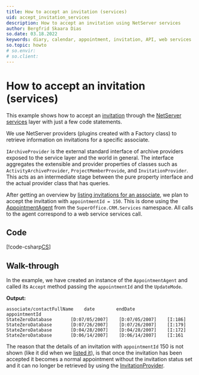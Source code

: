 ```yaml
---
title: How to accept an invitation (services)
uid: accept_invitation_services
description: How to accept an invitation using NetServer services
author: Bergfrid Skaara Dias
so.date: 03.18.2022
keywords: diary, calendar, appointment, invitation, API, web services
so.topic: howto
# so.envir:
# so.client:
---
```


# How to accept an invitation (services)

This example shows how to accept an [invitation][2] through the [NetServer services][3] layer with just a few code statements.

We use NetServer providers (plugins created with a Factory class) to retrieve information on invitations for a specific associate.

`IArchiveProvider` is the external standard interface of archive providers exposed to the service layer and the world in general. The interface aggregates the extensible and provider properties of classes such as `ActivityArchiveProvider`, `ProjectMemberProvide`, and `InvitationProvider`. This acts as an intermediate stage between the pure property interface and the actual provider class that has queries.

After getting an overview by [listing invitations for an associate][1], we plan to accept the invitation with `appointmentId = 150`. This is done using the [AppointmentAgent][4] from the `SuperOffice.CRM.Services` namespace. All calls to the agent correspond to a web service services call.

## Code

[!code-csharp[CS](includes/accept-invite-services.cs)]

## Walk-through

In the example, we have created an instance of the `AppointmentAgent` and called its `Accept` method passing the `appointmentId` and the `UpdateMode`.

**Output:**

```text
associate/contactFullName    date        endDate           appointmentId
StateZeroDatabase       [D:07/05/2007]    [D:07/05/2007]    [I:186]
StateZeroDatabase       [D:07/26/2007]    [D:07/26/2007]    [I:179]
StateZeroDatabase       [D:04/28/2007]    [D:04/28/2007]    [I:172]
StateZeroDatabase       [D:06/14/2007]    [D:06/14/2007]    [I:161
```

The reason that the details of an invitation with `appointmentId` 150 is not shown (like it did when we [listed it][1]), is that once the invitation has been accepted it becomes a normal appointment without the invitation status set and it can no longer be retrieved by using the [InvitationProvider][5].

<!-- Referenced links -->
[1]: get-invitations-services.md
[2]: ../../invitations.md
[3]: ../../../api/web-services/index.md
[4]: ../../../api/reference/restful/agent/Appointment_Agent/index.md
[5]: ../../../api/archive-providers/reference/invitation.md
